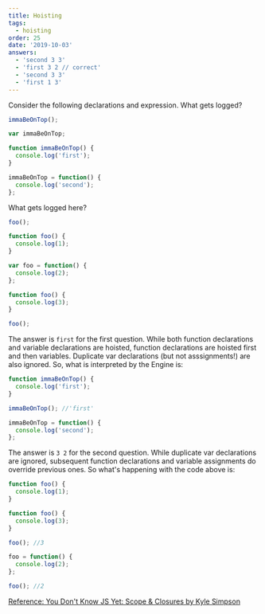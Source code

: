 ```yaml
---
title: Hoisting
tags:
  - hoisting
order: 25
date: '2019-10-03'
answers:
  - 'second 3 3'
  - 'first 3 2 // correct'
  - 'second 3 3'
  - 'first 1 3'
---
```


Consider the following declarations and expression. What gets logged?

```javascript
immaBeOnTop();

var immaBeOnTop;

function immaBeOnTop() {
  console.log('first');
}

immaBeOnTop = function() {
  console.log('second');
};
```

What gets logged here?

```javascript
foo();

function foo() {
  console.log(1);
}

var foo = function() {
  console.log(2);
};

function foo() {
  console.log(3);
}

foo();
```

<!-- explanation -->

The answer is `first` for the first question. While both function declarations and variable declarations are hoisted, function declarations are hoisted first and then variables. Duplicate var declarations (but not asssignments!) are also ignored. So, what is interpreted by the Engine is:

```javascript
function immaBeOnTop() {
  console.log('first');
}

immaBeOnTop(); //'first'

immaBeOnTop = function() {
  console.log('second');
};
```

The answer is `3 2` for the second question. While duplicate var declarations are ignored, subsequent function declarations and variable assignments do override previous ones. So what's happening with the code above is:

```javascript
function foo() {
  console.log(1);
}

function foo() {
  console.log(3);
}

foo(); //3

foo = function() {
  console.log(2);
};

foo(); //2
```

[Reference: You Don't Know JS Yet: Scope & Closures by Kyle Simpson](https://github.com/getify/You-Dont-Know-JS/blob/2nd-ed/scope-closures/ch4.md)
